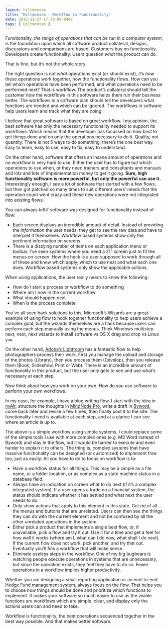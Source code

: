 ```yaml
---
layout: hiltmonism
title: "Hiltmonism - Workflow is Functionality"
date: 2012-11-27 17:39:00-0400
tags: [ Hiltmonism ]
---
```


Functionality, *the range of operations that can be run in a computer system*, is the foundation upon which all software product collateral, designs, discussions and comparisons are based. Customers buy on functionality. Developers create functionality. Users question *what* the product can do.

That is fine, but it’s not the whole story.

The right question is not *what* operations exist (or should exist), it’s *how* these operations work together, how the functionality flows. How can you tell which operations have been performed, and what operations need to be performed next? That is workflow. The product’s collateral should tell the customer *how* the workflows in this software helps them run their business better. The workflows in a software plan should tell the developers what functions are needed and which can be ignored. The workflows in software help users learn and track what they are doing.

I believe that great software is based on great workflow. I my opinion, the best software has only the necessary functionality needed to support its workflows. Which means that the developer has focussed on how *best* to get things done and on only the operations necessary to do it. Quality, not quantity. There is not 5 ways to do something, there’s the one *best* way. Easy to learn, easy to use, easy to fix, easy to understand.

On the other hand, software that offers an insane amount of operations and no workflow is very hard to use. Either the user has to figure out which operations to use when, or they need trainers and consultants and manuals and lots and lots of implementation money to get it going. **Sure, high functionality software is more powerful, but only the powerful can use it.** Interestingly enough, I see a lot of software that started with a few flows, but then got patched so many times to suit different users’ needs that the operation count went crazy and these new operations were not integrated into existing flows.

You can always tell if software was designed for functionality instead of flow:

* Each screen displays an incredible amount of detail. Instead of providing the *information* the user needs, they get to see the raw data and have to interpret it themselves. Workflow based systems show only the pertinent information on screens.
* There is a dizzying number of items on each application menu or toolbar. I’ve seen systems where you need a 21” screen just to fit the menus on-screen. How the heck is a user supposed to work through all of these and know which apply, which to use next and what each one does. Workflow based systems only show the applicable actions.

When using applications, the user really needs to know the following:

* How do I start a process or workflow to do something
* Where am I now in the current workflow
* What should happen next
* When is the process complete

You’ve all seen hack solutions to this. Microsoft’s Wizards are a great example of using flow to hook together functionality to help users achieve a complex goal, but the wizards themselves are a hack because users can perform each step manually using the menus. Think Windows multistep next, next, next wizards to install software vs OS X drag and drop vs Linux `yum`.

On the other hand, [Adobe’s Lightroom](http://www.adobe.com/products/photoshop-lightroom.html) has a fantastic flow to help photographers process their work. First you manage the upload and storage of the photos (Library), then you process them (Develop), then you release them (Book, Slideshow, Print or Web). There is an incredible amount of functionality in this product, but the user only gets to see and use what’s necessary at each step.

Now think about how you work on your own. How do you use software to perform your own workflows.

In my case, for example, I have a blog writing flow. I start with the idea in [nvAlt](http://brettterpstra.com/project/nvalt/), structure the thoughts in [MindNode Pro](http://mindnode.com), write a draft in [Byword](http://bywordapp.com), come back later and revise a few times, then finally post it to the site. The functionality I need is available at each step, and at a glance I can see where an article is up to.

The above is a simple workflow using simple systems. I could replace some of the simple tools I use with more complex ones (e.g. MS Word instead of Byword) and stay in the flow, but it would be harder to execute and even harder to explain it to others. The thing is, complex systems that have massive functionality can be designed (or customized) to implement flow too, just as easily. All you have to do to focus on workflow is to:

* Have a workflow status for all things. This may be a simple as a file name, or a folder location, or as complex as a state machine status in a database field.
* Always have an indication on screen what to do next (if it’s a complex integrated system). If a user opens a trade on a financial system, the status should indicate whether it has settled and what next the user needs to do.
* Only show actions that apply to this element in this state. Get rid of all the menus and buttons that are unrelated. Users can then see the things they can do with the current element and not be confused by all the other unrelated operations in the system.
* Either pick a product that implements a single best flow, or, if unavailable, pick a flow and try it out. Use it for a time and get a feel for how well it works (where am I, what can I do now, what shall I do next). If the current flow does not work, pick another, and try that out. Eventually you’ll fins a workflow that will make sense.
* Eliminate useless steps in the workflow. One of my big bugbears is watching people execute operations in systems that are unnecessary, but since the operation exists, they feel they have to do so. Fewer operations in a workflow implies higher productivity.

Whether you am designing a small reporting application or an end-to-end Hedge Fund management system, always focus on the flow. That helps you to choose *how* things should be done and prioritize which functions to implement. It makes your software so much easier to use as the visible functions are workflows which are simple, clear, and display only the actions users can and need to take.

Workflow is functionality, the best operations sequenced together in the best way possible. And that makes better software.
